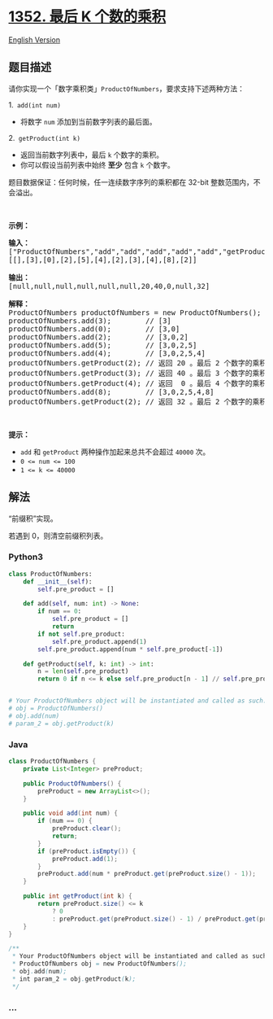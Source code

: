 # [1352. 最后 K 个数的乘积](https://leetcode.cn/problems/product-of-the-last-k-numbers)

[English Version](/solution/1300-1399/1352.Product%20of%20the%20Last%20K%20Numbers/README_EN.md)

## 题目描述

<!-- 这里写题目描述 -->

<p>请你实现一个「数字乘积类」<code>ProductOfNumbers</code>，要求支持下述两种方法：</p>

<p>1.<code>&nbsp;add(int num)</code></p>

<ul>
	<li>将数字&nbsp;<code>num</code>&nbsp;添加到当前数字列表的最后面。</li>
</ul>

<p>2.<code> getProduct(int k)</code></p>

<ul>
	<li>返回当前数字列表中，最后&nbsp;<code>k</code>&nbsp;个数字的乘积。</li>
	<li>你可以假设当前列表中始终 <strong>至少</strong> 包含 <code>k</code> 个数字。</li>
</ul>

<p>题目数据保证：任何时候，任一连续数字序列的乘积都在 32-bit 整数范围内，不会溢出。</p>

<p>&nbsp;</p>

<p><strong>示例：</strong></p>

<pre><strong>输入：</strong>
[&quot;ProductOfNumbers&quot;,&quot;add&quot;,&quot;add&quot;,&quot;add&quot;,&quot;add&quot;,&quot;add&quot;,&quot;getProduct&quot;,&quot;getProduct&quot;,&quot;getProduct&quot;,&quot;add&quot;,&quot;getProduct&quot;]
[[],[3],[0],[2],[5],[4],[2],[3],[4],[8],[2]]

<strong>输出：</strong>
[null,null,null,null,null,null,20,40,0,null,32]

<strong>解释：</strong>
ProductOfNumbers productOfNumbers = new ProductOfNumbers();
productOfNumbers.add(3);        // [3]
productOfNumbers.add(0);        // [3,0]
productOfNumbers.add(2);        // [3,0,2]
productOfNumbers.add(5);        // [3,0,2,5]
productOfNumbers.add(4);        // [3,0,2,5,4]
productOfNumbers.getProduct(2); // 返回 20 。最后 2 个数字的乘积是 5 * 4 = 20
productOfNumbers.getProduct(3); // 返回 40 。最后 3 个数字的乘积是 2 * 5 * 4 = 40
productOfNumbers.getProduct(4); // 返回  0 。最后 4 个数字的乘积是 0 * 2 * 5 * 4 = 0
productOfNumbers.add(8);        // [3,0,2,5,4,8]
productOfNumbers.getProduct(2); // 返回 32 。最后 2 个数字的乘积是 4 * 8 = 32 
</pre>

<p>&nbsp;</p>

<p><strong>提示：</strong></p>

<ul>
	<li><code>add</code> 和 <code>getProduct</code>&nbsp;两种操作加起来总共不会超过&nbsp;<code>40000</code>&nbsp;次。</li>
	<li><code>0 &lt;= num&nbsp;&lt;=&nbsp;100</code></li>
	<li><code>1 &lt;= k &lt;= 40000</code></li>
</ul>

## 解法

<!-- 这里可写通用的实现逻辑 -->

“前缀积”实现。

若遇到 0，则清空前缀积列表。

<!-- tabs:start -->

### **Python3**

<!-- 这里可写当前语言的特殊实现逻辑 -->

```python
class ProductOfNumbers:
    def __init__(self):
        self.pre_product = []

    def add(self, num: int) -> None:
        if num == 0:
            self.pre_product = []
            return
        if not self.pre_product:
            self.pre_product.append(1)
        self.pre_product.append(num * self.pre_product[-1])

    def getProduct(self, k: int) -> int:
        n = len(self.pre_product)
        return 0 if n <= k else self.pre_product[n - 1] // self.pre_product[n - k - 1]


# Your ProductOfNumbers object will be instantiated and called as such:
# obj = ProductOfNumbers()
# obj.add(num)
# param_2 = obj.getProduct(k)
```

### **Java**

<!-- 这里可写当前语言的特殊实现逻辑 -->

```java
class ProductOfNumbers {
    private List<Integer> preProduct;

    public ProductOfNumbers() {
        preProduct = new ArrayList<>();
    }

    public void add(int num) {
        if (num == 0) {
            preProduct.clear();
            return;
        }
        if (preProduct.isEmpty()) {
            preProduct.add(1);
        }
        preProduct.add(num * preProduct.get(preProduct.size() - 1));
    }

    public int getProduct(int k) {
        return preProduct.size() <= k
            ? 0
            : preProduct.get(preProduct.size() - 1) / preProduct.get(preProduct.size() - 1 - k);
    }
}

/**
 * Your ProductOfNumbers object will be instantiated and called as such:
 * ProductOfNumbers obj = new ProductOfNumbers();
 * obj.add(num);
 * int param_2 = obj.getProduct(k);
 */
```

### **...**

```

```

<!-- tabs:end -->
